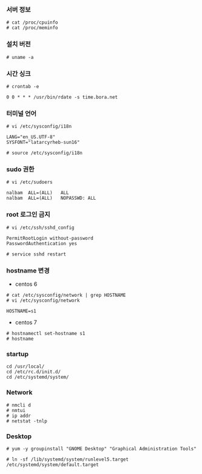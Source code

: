 ### 서버 정보
```
# cat /proc/cpuinfo
# cat /proc/meminfo
```

### 설치 버전
```
# uname -a
```

### 시간 싱크
```
# crontab -e

0 0 * * * /usr/bin/rdate -s time.bora.net
```

### 터미널 언어
```
# vi /etc/sysconfig/i18n

LANG="en_US.UTF-8"
SYSFONT="latarcyrheb-sun16"

# source /etc/sysconfig/i18n
```

### sudo 권한
```
# vi /etc/sudoers

nalbam  ALL=(ALL)   ALL
nalbam  ALL=(ALL)   NOPASSWD: ALL
```

### root 로그인 금지
```
# vi /etc/ssh/sshd_config

PermitRootLogin without-password
PasswordAuthentication yes

# service sshd restart
```

### hostname 변경
 * centos 6
```
# cat /etc/sysconfig/network | grep HOSTNAME
# vi /etc/sysconfig/network

HOSTNAME=s1
```
 * centos 7
```
# hostnamectl set-hostname s1
# hostname
```

### startup
```
cd /usr/local/
cd /etc/rc.d/init.d/
cd /etc/systemd/system/
```

### Network
```
# nmcli d
# nmtui
# ip addr
# netstat -tnlp
```

### Desktop
```
# yum -y groupinstall "GNOME Desktop" "Graphical Administration Tools"

# ln -sf /lib/systemd/system/runlevel5.target /etc/systemd/system/default.target
```
